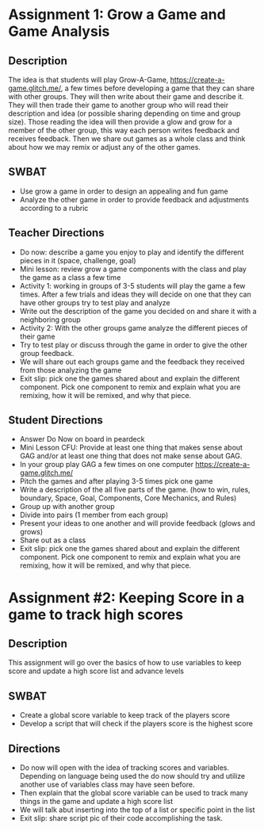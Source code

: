 # Assignment 1: Grow a Game and Game Analysis
## Description
The idea is that students will play Grow-A-Game, https://create-a-game.glitch.me/, a few times before developing a game that they can share with other groups.  They will then write about their game and describe it.  They will then trade their game to another group who will read their description and idea (or possible sharing depending on time and group size).  Those reading the idea will then provide a glow and grow for a member of the other group, this way each person writes feedback and receives feedback.  Then we share out games as a whole class and think about how we may remix or adjust any of the other games.
## SWBAT 
* Use grow a game in order to design an appealing and fun game
* Analyze the other game in order to provide feedback and adjustments according to a rubric
## Teacher Directions
* Do now: describe a game you enjoy to play and identify the different pieces in it (space, challenge, goal)
* Mini lesson: review grow a game components with the class and play the game as a class a few time
* Activity 1: working in groups of 3-5 students will play the game a few times.  After a few trials and ideas they will decide on one that they can have other groups try to test play and analyze
* Write out the description of the game you decided on and share it with a neighboring group
* Activity 2: With the other groups game analyze the different pieces of their game
* Try to test play or discuss through the game in order to give the other group feedback. 
* We will share out each groups game and the feedback they received from those analyzing the game
* Exit slip: pick one the games shared about and explain the different component.  Pick one component to remix and explain what you are remixing, how it will be remixed, and why that piece.
## Student Directions
* Answer Do Now on board in peardeck
* Mini Lesson CFU: Provide at least one thing that makes sense about GAG and/or at least one thing that does not make sense about GAG.
* In your group play GAG a few times on one computer https://create-a-game.glitch.me/ 
* Pitch the games and after playing 3-5 times pick one game
* Write a description of the all five parts of the game. (how to win, rules, boundary, Space, Goal, Components, Core Mechanics, and Rules)
* Group up with another group
* Divide into pairs (1 member from each group)
* Present your ideas to one another and will provide feedback (glows and grows)
* Share out as a class
* Exit slip: pick one the games shared about and explain the different component.  Pick one component to remix and explain what you are remixing, how it will be remixed, and why that piece.


# Assignment #2: Keeping Score in a game to track high scores
## Description
This assignment will go over the basics of how to use variables to keep score and update a high score list and advance levels
## SWBAT 
* Create a global score variable to keep track of the players score
* Develop a script that will check if the players score is the highest score
## Directions
* Do now will open with the idea of tracking scores and variables.  Depending on language being used the do now should try and utilize another use of variables class may have seen before.
* Then explain that the global score variable can be used to track many things in the game and update a high score list
* We will talk abut inserting into the top of a list or specific point in the list
* Exit slip: share script pic of their code accomplishing the task.
